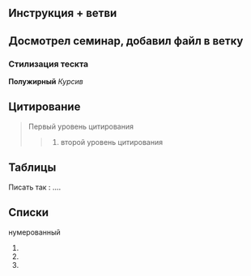 ## Инструкция + ветви 

## Досмотрел семинар, добавил файл в ветку 
### Стилизация тескта 

**Полужирный** 
*Курсив* 

## Цитирование 
> Первый уровень цитирования 
>> 1. второй уровень цитирования 


## Таблицы
Писать так : ....
## Списки 
нумерованный 

1. 

2. 

3. 